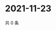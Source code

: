# 2021-11-23

共 0 条

<!-- BEGIN WEIBO -->
<!-- 最后更新时间 Tue Nov 23 2021 10:30:34 GMT+0800 (China Standard Time) -->

<!-- END WEIBO -->
